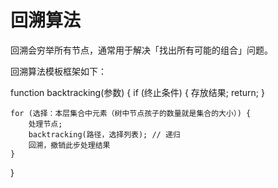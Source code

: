 # 回溯算法

回溯会穷举所有节点，通常用于解决「找出所有可能的组合」问题。

回溯算法模板框架如下：

function backtracking(参数) {
    if (终止条件) {
        存放结果;
        return;
    }

    for (选择：本层集合中元素（树中节点孩子的数量就是集合的大小）) {
        处理节点;
        backtracking(路径，选择列表); // 递归
        回溯，撤销此步处理结果
    }
}
